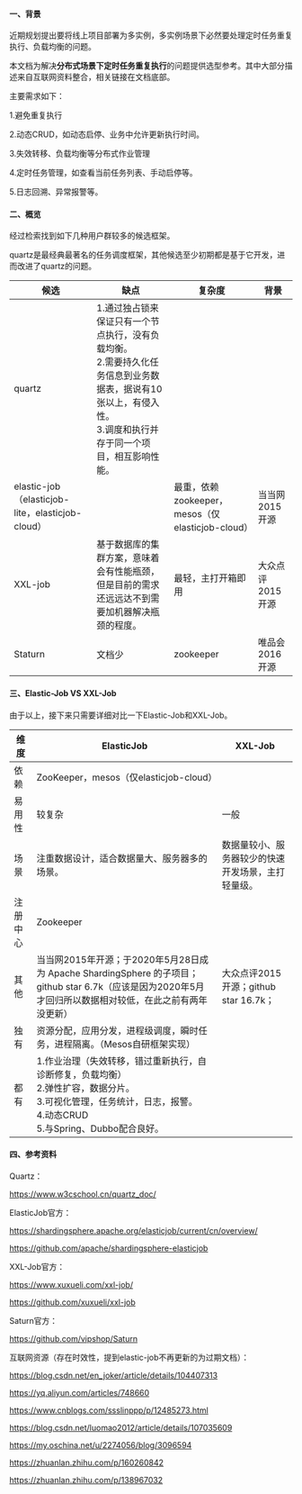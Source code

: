 #### 一、背景

近期规划提出要将线上项目部署为多实例，多实例场景下必然要处理定时任务重复执行、负载均衡的问题。

本文档为解决**分布式场景下定时任务重复执行**的问题提供选型参考。其中大部分描述来自互联网资料整合，相关链接在文档底部。

主要需求如下：

1.避免重复执行

2.动态CRUD，如动态启停、业务中允许更新执行时间。

3.失效转移、负载均衡等分布式作业管理

4.定时任务管理，如查看当前任务列表、手动启停等。

5.日志回溯、异常报警等。

#### 二、概览

经过检索找到如下几种用户群较多的候选框架。

quartz是最经典最著名的任务调度框架，其他候选至少初期都是基于它开发，进而改进了quartz的问题。

| 候选                                            | 缺点                                                                                        | 复杂度                                     | 背景         |
| --------------------------------------------- | ----------------------------------------------------------------------------------------- | --------------------------------------- | ---------- |
| quartz                                        | 1.通过独占锁来保证只有一个节点执行，没有负载均衡。<br>2.需要持久化任务信息到业务数据表，据说有10张以上，有侵入性。<br>3.调度和执行并存于同一个项目，相互影响性能。 |                                         |            |
| elastic-job（elasticjob-lite，elasticjob-cloud） |                                                                                           | 最重，依赖zookeeper，mesos（仅elasticjob-cloud） | 当当网2015开源  |
| XXL-job                                       | 基于数据库的集群方案，意味着会有性能瓶颈，但是目前的需求还远远达不到需要加机器解决瓶颈的程度。                                           | 最轻，主打开箱即用                               | 大众点评2015开源 |
| Staturn                                       | 文档少                                                                                       | zookeeper                               | 唯品会2016开源  |

#### 三、Elastic-Job VS XXL-Job

由于以上，接下来只需要详细对比一下Elastic-Job和XXL-Job。

| 维度   | ElasticJob                                                                                                    | XXL-Job                       |
| ---- | ------------------------------------------------------------------------------------------------------------- | ----------------------------- |
| 依赖   | ZooKeeper，mesos（仅elasticjob-cloud）                                                                            |                               |
| 易用性  | 较复杂                                                                                                           | 一般                            |
| 场景   | 注重数据设计，适合数据量大、服务器多的场景。                                                                                        | 数据量较小、服务器较少的快速开发场景，主打轻量级。     |
| 注册中心 | Zookeeper                                                                                                     |                               |
| 其他   | 当当网2015年开源；于2020年5月28日成为 Apache ShardingSphere 的子项目；github star 6.7k（应该是因为2020年5月才回归所以数据相对较低，在此之前有两年没更新）      | 大众点评2015开源；github star 16.7k； |
| 独有   | 资源分配，应用分发，进程级调度，瞬时任务，进程隔离。（Mesos自研框架实现）                                                                       |                               |
| 都有   | 1.作业治理（失效转移，错过重新执行，自诊断修复，负载均衡）<br/>2.弹性扩容，数据分片。<br/>3.可视化管理，任务统计，日志，报警。<br/>4.动态CRUD<br/>5.与Spring、Dubbo配合良好。 |                               |

#### 四、参考资料

Quartz：

https://www.w3cschool.cn/quartz_doc/

ElasticJob官方：

https://shardingsphere.apache.org/elasticjob/current/cn/overview/

https://github.com/apache/shardingsphere-elasticjob

XXL-Job官方：

https://www.xuxueli.com/xxl-job/

https://github.com/xuxueli/xxl-job

Saturn官方：

https://github.com/vipshop/Saturn

互联网资源（存在时效性，提到elastic-job不再更新的为过期文档）：

https://blog.csdn.net/en_joker/article/details/104407313

https://yq.aliyun.com/articles/748660

https://www.cnblogs.com/ssslinppp/p/12485273.html

https://blog.csdn.net/luomao2012/article/details/107035609

https://my.oschina.net/u/2274056/blog/3096594

https://zhuanlan.zhihu.com/p/160260842

https://zhuanlan.zhihu.com/p/138967032